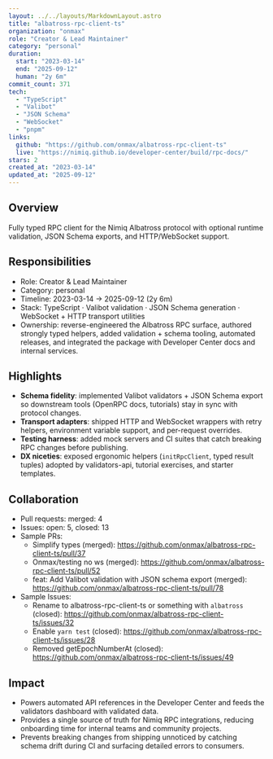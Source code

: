 ```yaml
---
layout: ../../layouts/MarkdownLayout.astro
title: "albatross-rpc-client-ts"
organization: "onmax"
role: "Creator & Lead Maintainer"
category: "personal"
duration:
  start: "2023-03-14"
  end: "2025-09-12"
  human: "2y 6m"
commit_count: 371
tech:
  - "TypeScript"
  - "Valibot"
  - "JSON Schema"
  - "WebSocket"
  - "pnpm"
links:
  github: "https://github.com/onmax/albatross-rpc-client-ts"
  live: "https://nimiq.github.io/developer-center/build/rpc-docs/"
stars: 2
created_at: "2023-03-14"
updated_at: "2025-09-12"
---
```

## Overview
Fully typed RPC client for the Nimiq Albatross protocol with optional runtime validation, JSON Schema exports, and HTTP/WebSocket support.

## Responsibilities
- Role: Creator & Lead Maintainer
- Category: personal
- Timeline: 2023-03-14 -> 2025-09-12 (2y 6m)
- Stack: TypeScript · Valibot validation · JSON Schema generation · WebSocket + HTTP transport utilities
- Ownership: reverse-engineered the Albatross RPC surface, authored strongly typed helpers, added validation + schema tooling, automated releases, and integrated the package with Developer Center docs and internal services.

## Highlights
- **Schema fidelity**: implemented Valibot validators + JSON Schema export so downstream tools (OpenRPC docs, tutorials) stay in sync with protocol changes.
- **Transport adapters**: shipped HTTP and WebSocket wrappers with retry helpers, environment variable support, and per-request overrides.
- **Testing harness**: added mock servers and CI suites that catch breaking RPC changes before publishing.
- **DX niceties**: exposed ergonomic helpers (`initRpcClient`, typed result tuples) adopted by validators-api, tutorial exercises, and starter templates.

## Collaboration
- Pull requests: merged: 4
- Issues: open: 5, closed: 13
- Sample PRs:
  - Simplify types (merged): https://github.com/onmax/albatross-rpc-client-ts/pull/37
  - Onmax/testing no ws (merged): https://github.com/onmax/albatross-rpc-client-ts/pull/52
  - feat: Add Valibot validation with JSON schema export (merged): https://github.com/onmax/albatross-rpc-client-ts/pull/78
- Sample Issues:
  - Rename to albatross-rpc-client-ts or something with `albatross` (closed): https://github.com/onmax/albatross-rpc-client-ts/issues/32
  - Enable `yarn test` (closed): https://github.com/onmax/albatross-rpc-client-ts/issues/28
  - Removed getEpochNumberAt (closed): https://github.com/onmax/albatross-rpc-client-ts/issues/49

## Impact
- Powers automated API references in the Developer Center and feeds the validators dashboard with validated data.
- Provides a single source of truth for Nimiq RPC integrations, reducing onboarding time for internal teams and community projects.
- Prevents breaking changes from shipping unnoticed by catching schema drift during CI and surfacing detailed errors to consumers.
